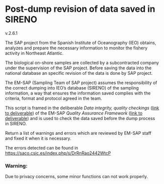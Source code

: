 # Post-dump revision of data saved in SIRENO

v.2.6.1

The SAP project from the Spanish Institute of Oceanography (IEO) obtains,
analyzes and prepare the necessary information to monitor the fishery activity
in Northeast Atlantic.

The biological on-shore samples are collected by a subcontracted company under
the supervision of the SAP project. Before saving the data into the national
database an specific revision of the data is done by SAP project.

The EM-SAP (Sampling Team of SAP project) assumes the responsibility of the
correct dumping into IEO’s database (SIRENO) of the sampling information, a way
that ensures the information saved complies with the criteria, format and
protocol agreed in the team.

This script is framed in the deliberable _Data integrity, quality checkings_
([link to deliverable](https://saco.csic.es/s/DrRnRao2442WtcP)) of the EM-SAP
_Quality Assurance Framework_
([link to deliverable](https://saco.csic.es/s/M8beXgEJHM4DfPD)) and is used to
check the data saved before the dump process in SIRENO.

Return a list of warnings and errors which are reviewed by EM-SAP staff and
fixed it when it is necessary.

The errors detected can be found in https://saco.csic.es/index.php/s/DrRnRao2442WtcP

### Warning:

Due to privacy concerns, some minor functions can not work properly.
